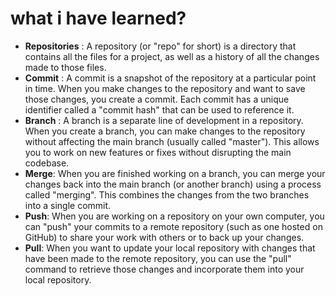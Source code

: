 # what i have learned?
- **Repositories** : A repository (or "repo" for short) is a directory that contains all the files for a project, as well as a history of all the changes made to those files.
- **Commit** : A commit is a snapshot of the repository at a particular point in time. When you make changes to the repository and want to save those changes, you create a commit. Each commit has a unique identifier called a "commit hash" that can be used to reference it.
- **Branch** : A branch is a separate line of development in a repository. When you create a branch, you can make changes to the repository without affecting the main branch (usually called "master"). This allows you to work on new features or fixes without disrupting the main codebase.
- **Merge**: When you are finished working on a branch, you can merge your changes back into the main branch (or another branch) using a process called "merging". This combines the changes from the two branches into a single commit.
- **Push**: When you are working on a repository on your own computer, you can "push" your commits to a remote repository (such as one hosted on GitHub) to share your work with others or to back up your changes.
- **Pull**: When you want to update your local repository with changes that have been made to the remote repository, you can use the "pull" command to retrieve those changes and incorporate them into your local repository.
